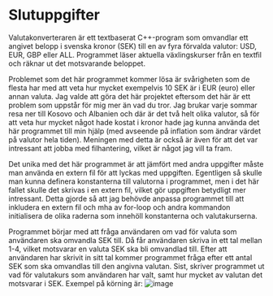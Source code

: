 # Slutuppgifter

Valutakonverteraren är ett textbaserat C++-program som omvandlar ett angivet belopp i svenska kronor (SEK) till en av fyra förvalda valutor: USD, EUR, GBP eller ALL. Programmet läser aktuella växlingskurser från en textfil och räknar ut det motsvarande beloppet.

Problemet som det här programmet kommer lösa är svårigheten som de flesta har med att veta hur mycket exempelvis 10 SEK är i EUR (euro) eller annan valuta. Jag valde att göra det här projektet eftersom det här är ett problem som uppstår för mig mer än vad du tror. Jag brukar varje sommar resa ner till Kosovo och Albanien och där är det två helt olika valutor, så för att veta hur mycket något hade kostat i kronor hade jag kunna använda det här programmet till min hjälp (med avseende på inflation som ändrar värdet på valutor hela tiden). Meningen med detta är också är även för att det var intressant att jobba med filhantering, vilket är något jag vill ta fram.

Det unika med det här programmet är att jämfört med andra uppgifter måste man använda en extern fil för att lyckas med uppgiften. Egentligen så skulle man kunna definera konstanterna till valutorna i programmet, men i det här fallet skulle det skrivas i en extern fil, vilket gör uppgiften betydligt mer intressant. Detta gjorde så att jag behövde anpassa programmet till att inkludera en extern fil och mha av for-loop och andra kommandon initialisera de olika raderna som innehöll konstanterna och valutakurserna.

Programmet börjar med att fråga användaren om vad för valuta som användaren ska omvandla SEK till. Då får användaren skriva in ett tal mellan 1-4, vilket motsvarar en valuta SEK ska bli omvandlad till. Efter att användaren har skrivit in sitt tal kommer programmet fråga efter ett antal SEK som ska omvandlas till den angivna valutan. Sist, skriver programmet ut vad för valutakurs som användaren har valt, samt hur mycket av valutan det motsvarar i SEK. Exempel på körning är: 
![image](https://github.com/user-attachments/assets/e1972bf0-25bc-48f2-91ff-97b8bcc37fa4)
